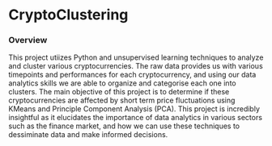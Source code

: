 # CryptoClustering
### Overview 
This project utiizes Python and unsupervised learning techniques to analyze and cluster various cryptocurrencies. The raw data provides us with various timepoints and performances for each cryptocurrency, and using our data analytics skills we are able to organize and categorise each one into clusters. The main objective of this project is to determine if these cryptocurrencies are affected by short term price fluctuations using KMeans and Principle Component Analysis (PCA). This project is incredibly insightful as it elucidates the importance of data analytics in various sectors such as the finance market, and how we can use these techniques to dessiminate data and make informed decisions. 
